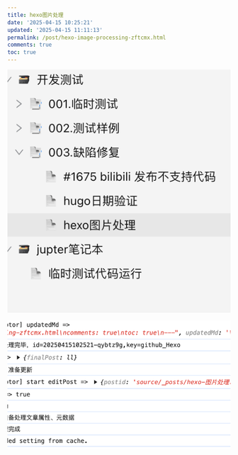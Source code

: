 ```yaml
---
title: hexo图片处理
date: '2025-04-15 10:25:21'
updated: '2025-04-15 11:11:13'
permalink: /post/hexo-image-processing-zftcmx.html
comments: true
toc: true
---
```






![image](/source/images/image-20250415102554-8wfe13b.png)

![image](/source/images/image-20250415141051-xya51yd.png)
